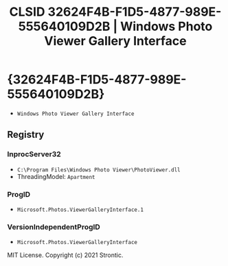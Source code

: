 ﻿---
title: "CLSID 32624F4B-F1D5-4877-989E-555640109D2B | Windows Photo Viewer Gallery Interface"
excerpt: What is COM-Object CLSID 32624F4B-F1D5-4877-989E-555640109D2B?
---

# {32624F4B-F1D5-4877-989E-555640109D2B}

* `Windows Photo Viewer Gallery Interface`

## Registry


### InprocServer32

* `C:\Program Files\Windows Photo Viewer\PhotoViewer.dll`
* ThreadingModel: `Apartment`

### ProgID

* `Microsoft.Photos.ViewerGalleryInterface.1`

### VersionIndependentProgID

* `Microsoft.Photos.ViewerGalleryInterface`

MIT License. Copyright (c) 2021 Strontic.


